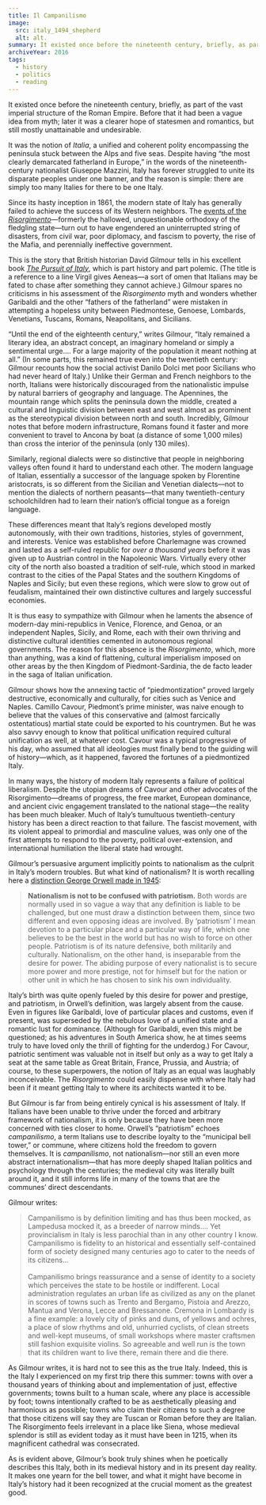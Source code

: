 ```yaml
---
title: Il Campanilismo
image:
  src: italy_1494_shepherd
  alt: alt.
summary: It existed once before the nineteenth century, briefly, as part of the vast imperial structure of the Roman Empire. Before that it had been a vague idea from myth—the notion of <em>Italia</em>.
archiveYear: 2016
tags:
  - history
  - politics
  - reading
---
```


It existed once before the nineteenth century, briefly, as part of the vast imperial structure of the Roman Empire. Before that it had been a vague idea from myth; later it was a clearer hope of statesmen and romantics, but still mostly unattainable and undesirable.

It was the notion of _Italia_, a unified and coherent polity encompassing the peninsula stuck between the Alps and five seas. Despite having “the most clearly demarcated fatherland in Europe,” in the words of the nineteenth-century nationalist Giuseppe Mazzini, Italy has forever struggled to unite its disparate peoples under one banner, and the reason is simple: there are simply too many Italies for there to be one Italy.

Since its hasty inception in 1861, the modern state of Italy has generally failed to achieve the success of its Western neighbors. The [events of the _Risorgimento_](http://www.theflorentine.net/lifestyle/2011/03/the-italian-risorgimento-a-timeline/)—formerly the hallowed, unquestionable orthodoxy of the fledgling state—turn out to have engendered an uninterrupted string of disasters, from civil war, poor diplomacy, and fascism to poverty, the rise of the Mafia, and perennially ineffective government.

This is the story that British historian David Gilmour tells in his excellent book _[The Pursuit of Italy](https://www.amazon.com/Pursuit-Italy-History-Regions-Peoples/dp/0374533601)_, which is part history and part polemic. (The title is a reference to a line Virgil gives Aeneas—a sort of omen that Italians may be fated to chase after something they cannot achieve.) Gilmour spares no criticisms in his assessment of the _Risorgimento_ myth and wonders whether Garibaldi and the other “fathers of the fatherland” were mistaken in attempting a hopeless unity between Piedmontese, Genoese, Lombards, Venetians, Tuscans, Romans, Neapolitans, and Sicilians.

“Until the end of the eighteenth century,” writes Gilmour, “Italy remained a literary idea, an abstract concept, an imaginary homeland or simply a sentimental urge…. For a large majority of the population it meant nothing at all.” (In some parts, this remained true even into the twentieth century: Gilmour recounts how the social activist Danilo Dolci met poor Sicilians who had never heard of Italy.) Unlike their German and French neighbors to the north, Italians were historically discouraged from the nationalistic impulse by natural barriers of geography and language. The Apennines, the mountain range which splits the peninsula down the middle, created a cultural and linguistic division between east and west almost as prominent as the stereotypical division between north and south. Incredibly, Gilmour notes that before modern infrastructure, Romans found it faster and more convenient to travel to Ancona by boat (a distance of some 1,000 miles) than cross the interior of the peninsula (only 130 miles).

Similarly, regional dialects were so distinctive that people in neighboring valleys often found it hard to understand each other. The modern language of Italian, essentially a successor of the language spoken by Florentine aristocrats, is so different from the Sicilian and Venetian dialects—not to mention the dialects of northern peasants—that many twentieth-century schoolchildren had to learn their nation’s official tongue as a foreign language.

These differences meant that Italy’s regions developed mostly autonomously, with their own traditions, histories, styles of government, and interests. Venice was established before Charlemagne was crowned and lasted as a self-ruled republic for _over a thousand years_ before it was given up to Austrian control in the Napoleonic Wars. Virtually every other city of the north also boasted a tradition of self-rule, which stood in marked contrast to the cities of the Papal States and the southern Kingdoms of Naples and Sicily; but even these regions, which were slow to grow out of feudalism, maintained their own distinctive cultures and largely successful economies.

It is thus easy to sympathize with Gilmour when he laments the absence of modern-day mini-republics in Venice, Florence, and Genoa, or an independent Naples, Sicily, and Rome, each with their own thriving and distinctive cultural identities cemented in autonomous regional governments. The reason for this absence is the _Risorgimento_, which, more than anything, was a kind of flattening, cultural imperialism imposed on other areas by the then Kingdom of Piedmont-Sardinia, the de facto leader in the saga of Italian unification.

Gilmour shows how the annexing tactic of “piedmontization” proved largely destructive, economically and culturally, for cities such as Venice and Naples. Camillo Cavour, Piedmont’s prime minister, was naive enough to believe that the values of this conservative and (almost farcically ostentatious) martial state could be exported to his countrymen. But he was also savvy enough to know that political unification required cultural unification as well, at whatever cost. Cavour was a typical progressive of his day, who assumed that all ideologies must finally bend to the guiding will of history—which, as it happened, favored the fortunes of a piedmontized Italy.

In many ways, the history of modern Italy represents a failure of political liberalism. Despite the utopian dreams of Cavour and other advocates of the Risorgimento—dreams of progress, the free market, European dominance, and ancient civic engagement translated to the national stage—the reality has been much bleaker. Much of Italy’s tumultuous twentieth-century history has been a direct reaction to that failure. The fascist movement, with its violent appeal to primordial and masculine values, was only one of the first attempts to respond to the poverty, political over-extension, and international humiliation the liberal state had wrought.

Gilmour’s persuasive argument implicitly points to nationalism as the culprit in Italy’s modern troubles. But what kind of nationalism? It is worth recalling here a [distinction George Orwell made in 1945](http://orwell.ru/library/essays/nationalism/english/e_nat):

> **Nationalism is not to be confused with patriotism.** Both words are normally used in so vague a way that any definition is liable to be challenged, but one must draw a distinction between them, since two different and even opposing ideas are involved. By ‘patriotism’ I mean devotion to a particular place and a particular way of life, which one believes to be the best in the world but has no wish to force on other people. Patriotism is of its nature defensive, both militarily and culturally. Nationalism, on the other hand, is inseparable from the desire for power. The abiding purpose of every nationalist is to secure more power and more prestige, not for himself but for the nation or other unit in which he has chosen to sink his own individuality.

Italy’s birth was quite openly fueled by this desire for power and prestige, and patriotism, in Orwell’s definition, was largely absent from the cause. Even in figures like Garibaldi, love of particular places and customs, even if present, was superseded by the nebulous love of a unified state and a romantic lust for dominance. (Although for Garibaldi, even this might be questioned; as his adventures in South America show, he at times seems truly to have loved only the thrill of fighting for the underdog.) For Cavour, patriotic sentiment was valuable not in itself but only as a way to get Italy a seat at the same table as Great Britain, France, Prussia, and Austria; of course, to these superpowers, the notion of Italy as an equal was laughably inconceivable. The _Risorgimento_ could easily dispense with where Italy had been if it meant getting Italy to where its architects wanted it to be.

But Gilmour is far from being entirely cynical is his assessment of Italy. If Italians have been unable to thrive under the forced and arbitrary framework of nationalism, it is only because they have been more concerned with ties closer to home. Orwell’s “patriotism” echoes _campanilismo_, a term Italians use to describe loyalty to the “municipal bell tower,” or commune, where citizens hold the freedom to govern themselves. It is _campanilismo_, not nationalism—nor still an even more abstract internationalism—that has more deeply shaped Italian politics and psychology through the centuries; the medieval city was literally built around it, and it still informs life in many of the towns that are the communes’ direct descendants.

Gilmour writes:

> Campanilismo is by definition limiting and has thus been mocked, as Lampedusa mocked it, as a breeder of narrow minds…. Yet provincialism in Italy is less parochial than in any other country I know. Campanilismo is fidelity to an historical and essentially self-contained form of society designed many centuries ago to cater to the needs of its citizens... <br><br>Campanilismo brings reassurance and a sense of identity to a society which perceives the state to be hostile or indifferent. Local administration regulates an urban life as civilized as any on the planet in scores of towns such as Trento and Bergamo, Pistoia and Arezzo, Mantua and Verona, Lecce and Bressanone. Cremona in Lombardy is a fine example: a lovely city of pinks and duns, of yellows and ochres, a place of slow rhythms and old, unhurried cyclists, of clean streets and well-kept museums, of small workshops where master craftsmen still fashion exquisite violins. So agreeable and well run is the town that its children want to live there, remain there and die there.

As Gilmour writes, it is hard not to see this as the true Italy. Indeed, this is the Italy I experienced on my first trip there this summer: towns with over a thousand years of thinking about and implementation of just, effective governments; towns built to a human scale, where any place is accessible by foot; towns intentionally crafted to be as aesthetically pleasing and harmonious as possible; towns who claim their citizens to such a degree that those citizens will say they are Tuscan or Roman before they are Italian. The Risorgimento feels irrelevant in a place like Siena, whose medieval splendor is still as evident today as it must have been in 1215, when its magnificent cathedral was consecrated.

As is evident above, Gilmour’s book truly shines when he poetically describes this Italy, both in its medieval history and in its present day reality. It makes one yearn for the bell tower, and what it might have become in Italy’s history had it been recognized at the crucial moment as the greatest good.
